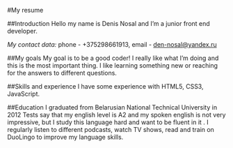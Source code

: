 #My resume

##Introduction
Hello my name is Denis Nosal and I’m a junior front end developer.

_My contact data:_ phone - +375298661913, email - den-nosal@yandex.ru

##My goals
My goal is to be a good coder! I really like what I’m doing and this is the most important thing. I like learning something new or reaching for the answers to different questions.

##Skills and experience
I have some experience with HTML5, CSS3, JavaScript.

##Education
I graduated from Belarusian National Technical University in 2012 
Tests say that my english level is A2 and my spoken english is not very impressive, but I study this language hard and want to be fluent in it . 
I regularly listen to different podcasts, watch TV shows, read and train on DuoLingo to improve my language skills.
